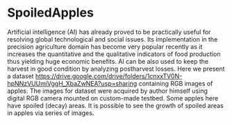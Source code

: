 # SpoiledApples
Artificial intelligence (AI) has already proved to be practically useful for resolving global technological and social issues. Its implementation in the precision agriculture domain has become very popular recently as it increases the quantitative and the qualitative indicators of food production thus yielding huge economic benefits. AI can be also used to keep the harvest in good condition by analyzing postharvest losses. Here we present a dataset https://drive.google.com/drive/folders/1cnxxTV0N-hpNNzVUUmiVggH_XbaZwNEA?usp=sharing containing RGB images of apples. The images for dataset were acquired by author himself using digital RGB camera mounted on custom-made testbed. Some apples here have spoiled (decay) areas. It is possible to see the growth of spoiled areas in apples via series of images. 
